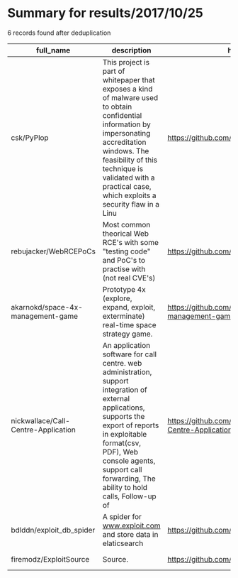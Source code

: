 
# Summary for results/2017/10/25
    
6 records found after deduplication

| full_name | description | html_url | matched_list | matched_count | pushed_at | size | stargazers_count | language | forks_count |
|-------------------------------------|------------------------------------------------------------------------------------------------------------------------------------------------------------------------------------------------------------------------------------------------------------------|--------------------------------------------------------|-------------------------------|-----------------|---------------------------|--------|--------------------|------------|---------------|
| csk/PyPlop | This project is part of whitepaper that exposes a kind of malware used to obtain confidential information by impersonating accreditation windows. The feasibility of this technique is validated with a practical case, which exploits a security flaw in a Linu | https://github.com/csk/PyPlop | ['exploit'] | 1 | 2017-10-25 21:07:42+00:00 | 1941 | 1 | Python | 0 |
| rebujacker/WebRCEPoCs | Most common theorical Web RCE's with some "testing code" and PoC's to practise with (not real CVE's) | https://github.com/rebujacker/WebRCEPoCs | ['cve poc', 'rce', 'rce poc'] | 3 | 2017-10-25 00:53:18+00:00 | 26171 | 1 | Java | 3 |
| akarnokd/space-4x-management-game | Prototype 4x (explore, expand, exploit, exterminate) real-time space strategy game. | https://github.com/akarnokd/space-4x-management-game | ['exploit'] | 1 | 2017-10-25 20:08:11+00:00 | 116 | 3 | Java | 0 |
| nickwallace/Call-Centre-Application | An application software for call centre. web administration, support integration of external applications, supports the export of reports in exploitable format(csv, PDF), Web console agents, support call forwarding, The ability to hold calls, Follow-up of | https://github.com/nickwallace/Call-Centre-Application | ['exploit'] | 1 | 2017-10-25 06:15:02+00:00 | 0 | 0 | | 0 |
| bdlddn/exploit_db_spider | A spider for www.exploit.com and store data in elaticsearch | https://github.com/bdlddn/exploit_db_spider | ['exploit'] | 1 | 2017-10-25 06:31:50+00:00 | 3 | 0 | Python | 0 |
| firemodz/ExploitSource | Source. | https://github.com/firemodz/ExploitSource | ['exploit'] | 1 | 2017-10-25 16:40:58+00:00 | 4 | 0 | | 0 |
